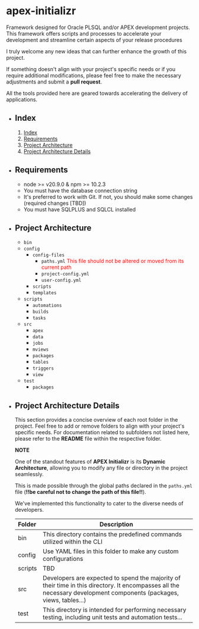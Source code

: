 # apex-initializr

Framework designed for Oracle PLSQL and/or APEX development projects. This framework offers scripts and processes to accelerate your development and streamline certain aspects of your release procedures

I truly welcome any new ideas that can further enhance the growth of this project. 

If something doesn't align with your project's specific needs or if you require additional modifications, please feel free to make the necessary adjustments and submit a **pull request**. 

All the tools provided here are geared towards accelerating the delivery of applications.

* ## Index

  1. [Index](#index)
  2. [Requirements](#requirements)
  3. [Project Architecture](#project-architecture)
  4. [Project Architecture Details](#project-architecture-details)

* ## Requirements

  * node >= v20.9.0 & npm >= 10.2.3
  * You must have the database connection string
  * It's preferred to work with Git. If not, you should make some changes (required changes [TBD])
  * You must have SQLPLUS and SQLCL installed
  
* ## Project Architecture

  - `bin`
  - `config`
    - `config-files`
      - `paths.yml`  <font color="red">This file should not be altered or moved from its current path</font>
      - `project-config.yml`
      - `user-config.yml`
    - `scripts`
    - `templates`
  - `scripts`
    - `automations`
    - `builds`
    - `tasks`
  - `src`
    - `apex`
    - `data`
    - `jobs`
    - `mviews`
    - `packages`
    - `tables`
    - `triggers`
    - `view`
  - `test`
    - `packages`

* ## Project Architecture Details

    This section provides a concise overview of each root folder in the project. Feel free to add or remove folders to align with your project's specific needs.
    For documentation related to subfolders not listed here, please refer to the **README** file within the respective folder.

    **NOTE**
  
    One of the standout features of **APEX Initializr** is its **Dynamic Architecture**, allowing you to modify any file or directory in the project seamlessly.

    This is made possible through the global paths declared in the `paths.yml` file (**!!be careful not to change the path of this file!!**).

    We've implemented this functionality to cater to the diverse needs of developers.

    | Folder | Description |
    |:--|--|
    | bin | This directory contains the predefined commands utilized within the CLI
    | config | Use YAML files in this folder to make any custom configurations
    | scripts | TBD
    | src | Developers are expected to spend the majority of their time in this directory. It encompasses all the necessary development components (packages, views, tables...)
    | test | This directory is intended for performing necessary testing, including unit tests and automation tests...
